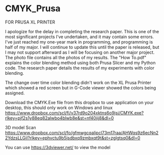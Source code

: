 # CMYK_Prusa
FOR PRUSA XL PRINTER

I apologize for the delay in completing the research paper. This is one of the most significant projects I’ve undertaken, and it may contain some errors. I've just reached my one-year mark in programming, and programming is half of my major. I will continue to update this until the paper is released, but I may not support afterward as I will be focusing on another major project.
The photo file contains all the photos of my results. The "How To.pdf" explains the color blending method using both Prusa Slicer and my Python code. The research paper details the results of my experiments with color blending.

The change over time color blending didn't work on the XL Prusa Printer which showed a red screen but in G-Code viewer showed the colors being assigned.

Download the CMYK.Exe file from this dropbox to use application on your desktop, this should only work on Windows and linux https://www.dropbox.com/scl/fi/v37rd9o204xktns6o9jsi/CMYK.exe?rlkey=pjf2s1y88eq82alwbo4blwb8e&st=nf40iij8&dl=0

3D model Scan https://www.dropbox.com/scl/fo/gfmwgcqalipcl73m17raa/AHWqs9z6ecNn22YdzsLLGiI?rlkey=ephvctu9b5jsdbxq9zmbxqt9t&st=zglgtsq0&dl=0

You can use https://3dviewer.net/  to view the model
